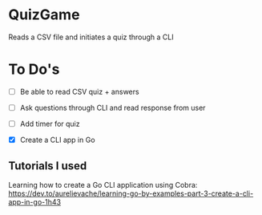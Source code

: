 # QuizGame

Reads a CSV file and initiates a quiz through a CLI

# To Do's
- [ ] Be able to read CSV quiz + answers
- [ ] Ask questions through CLI and read response from user
- [ ] Add timer for quiz
- [x] Create a CLI app in Go


## Tutorials I used
Learning how to create a Go CLI application using Cobra: https://dev.to/aurelievache/learning-go-by-examples-part-3-create-a-cli-app-in-go-1h43